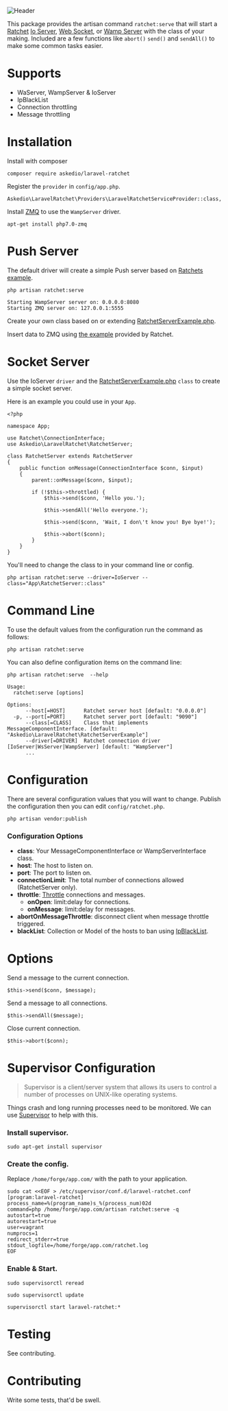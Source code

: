 ![Header](http://i.imgur.com/H1OQeOV.png)

This package provides the artisan command `ratchet:serve` that will start a [Ratchet](http://socketo.me/) [Io Server](http://socketo.me/docs/server),  [Web Socket](http://socketo.me/docs/websocket),  or [Wamp Server](http://socketo.me/docs/wamp) with the class of your making. Included are a few functions like `abort()` `send()` and `sendAll()` to make some common tasks easier.

# Supports
* WaServer, WampServer & IoServer
* IpBlackList
* Connection throttling
* Message throttling




# Installation
Install with composer
~~~
composer require askedio/laravel-ratchet
~~~

Register the `provider` in `config/app.php`.
~~~
Askedio\LaravelRatchet\Providers\LaravelRatchetServiceProvider::class,
~~~
Install [ZMQ](http://zeromq.org/intro:get-the-software) to use the `WampServer` driver.

~~~
apt-get install php7.0-zmq
~~~

# Push Server
The default driver will create a simple Push server based on [Ratchets example](http://socketo.me/docs/push).

~~~
php artisan ratchet:serve

Starting WampServer server on: 0.0.0.0:8080
Starting ZMQ server on: 127.0.0.1:5555
~~~

Create your own class based on or extending [RatchetServerExample.php](https://github.com/Askedio/laravel-ratchet/blob/master/src/Pusher.php).

Insert data to ZMQ using [the example](http://socketo.me/docs/push#editblogsubmission) provided by Ratchet.


# Socket Server
Use the IoServer `driver` and the [RatchetServerExample.php](https://github.com/Askedio/laravel-ratchet/blob/master/src/RatchetServerExample.php) `class` to create a simple socket server.

Here is an example you could use in your `App`.
~~~
<?php

namespace App;

use Ratchet\ConnectionInterface;
use Askedio\LaravelRatchet\RatchetServer;

class RatchetServer extends RatchetServer
{
    public function onMessage(ConnectionInterface $conn, $input)
    {
        parent::onMessage($conn, $input);

        if (!$this->throttled) {
            $this->send($conn, 'Hello you.');

            $this->sendAll('Hello everyone.');

            $this->send($conn, 'Wait, I don\'t know you! Bye bye!');

            $this->abort($conn);
        }
    }
}
~~~
You'll need to change the class to in your command line or config.
~~~
php artisan ratchet:serve --driver=IoServer --class="App\RatchetServer::class"
~~~

# Command Line
To use the default values from the configuration run the command as follows:
~~~
php artisan ratchet:serve
~~~
You can also define configuration items on the command line:
~~~
php artisan ratchet:serve  --help

Usage:
  ratchet:serve [options]

Options:
      --host[=HOST]      Ratchet server host [default: "0.0.0.0"]
  -p, --port[=PORT]      Ratchet server port [default: "9090"]
      --class[=CLASS]    Class that implements MessageComponentInterface. [default: "Askedio\LaravelRatchet\RatchetServerExample"]
      --driver[=DRIVER]  Ratchet connection driver [IoServer|WsServer|WampServer] [default: "WampServer"]
      ...
~~~


# Configuration
There are several configuration values that you will want to change. Publish the configuration then you can edit `config/ratchet.php`.
~~~
php artisan vendor:publish
~~~
### Configuration Options
* **class**: Your MessageComponentInterface or WampServerInterface class.
* **host**: The host to listen on.
* **port**: The port to listen on.
* **connectionLimit**: The total number of connections allowed (RatchetServer only).
* **throttle**: [Throttle](https://github.com/GrahamCampbell/Laravel-Throttle) connections and messages.
  * **onOpen**: limit:delay for connections.
  * **onMessage**: limit:delay for messages.
* **abortOnMessageThrottle**: disconnect client when message throttle triggered.
* **blackList**: Collection or Model of the hosts to ban using [IpBlackList](http://socketo.me/docs/black).

# Options
Send a message to the current connection.
~~~
$this->send($conn, $message);
~~~
Send a message to all connections.
~~~
$this->sendAll($message);
~~~
Close current connection.
~~~
$this->abort($conn);
~~~

# Supervisor Configuration
> Supervisor is a client/server system that allows its users to control a number of processes on UNIX-like operating systems.

Things crash and long running processes need to be monitored. We can use [Supervisor](http://supervisord.org/index.html) to help with this.


### Install supervisor.
~~~
sudo apt-get install supervisor
~~~
### Create the config.

Replace `/home/forge/app.com/` with the path to your application.
~~~
sudo cat <<EOF > /etc/supervisor/conf.d/laravel-ratchet.conf
[program:laravel-ratchet]
process_name=%(program_name)s_%(process_num)02d
command=php /home/forge/app.com/artisan ratchet:serve -q
autostart=true
autorestart=true
user=vagrant
numprocs=1
redirect_stderr=true
stdout_logfile=/home/forge/app.com/ratchet.log
EOF
~~~
### Enable & Start.
~~~
sudo supervisorctl reread

sudo supervisorctl update

supervisorctl start laravel-ratchet:*
~~~


# Testing
See contributing.

# Contributing
Write some tests, that'd be swell.
